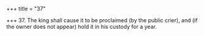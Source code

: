 +++
title = "37"

+++
37. The king shall cause it to be proclaimed (by the public crier), and (if the owner does not appear) hold it in his custody for a year.
